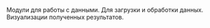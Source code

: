 Модули для работы с данными. Для загрузки и обработки данных. Визуализации полученных результатов. 
